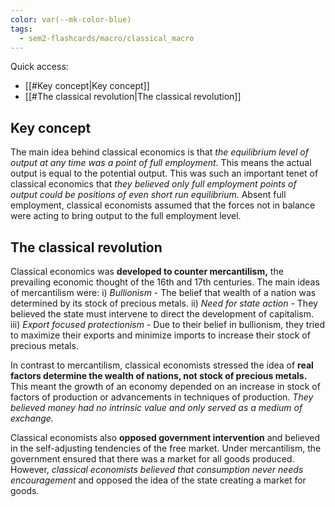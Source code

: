 ```yaml
---
color: var(--mk-color-blue)
tags:
  - sem2-flashcards/macro/classical_macro
---
```

Quick access:
- [[#Key concept|Key concept]]
- [[#The classical revolution|The classical revolution]]

## Key concept
The main idea behind classical economics is that *the equilibrium level of output at any time was a point of full employment.* This means the actual output is equal to the potential output. This was such an important tenet of classical economics that *they believed only full employment points of output could be positions of even short run equilibrium.* Absent full employment, classical economists assumed that the forces not in balance were acting to bring output to the full employment level.

## The classical revolution
Classical economics was **developed to counter mercantilism,** the prevailing economic thought of the 16th and 17th centuries. The main ideas of mercantilism were:
i) *Bullionism* - The belief that wealth of a nation was determined by its stock of precious metals.
ii) *Need for state action* - They believed the state must intervene to direct the development of capitalism.
iii) *Export focused protectionism* - Due to their belief in bullionism, they tried to maximize their exports and minimize imports to increase their stock of precious metals.

In contrast to mercantilism, classical economists stressed the idea of **real factors determine the wealth of nations, not stock of precious metals.** This meant the growth of an economy depended on an increase in stock of factors of production or advancements in techniques of production. *They believed money had no intrinsic value and only served as a medium of exchange.* 

Classical economists also **opposed government intervention** and believed in the self-adjusting tendencies of the free market. Under mercantilism, the government ensured that there was a market for all goods produced. However, *classical economists believed that consumption never needs encouragement* and opposed the idea of the state creating a market for goods.
